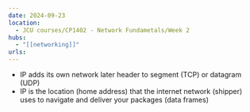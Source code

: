 ```yaml
---
date: 2024-09-23
location:
  - JCU courses/CP1402 - Network Fundametals/Week 2
hubs:
  - "[[networking]]"
urls:
---
```


+ IP adds its own network later header to segment (TCP) or datagram (UDP)
+ IP is the location (home address) that the internet network (shipper) uses to navigate and deliver your packages (data frames)
